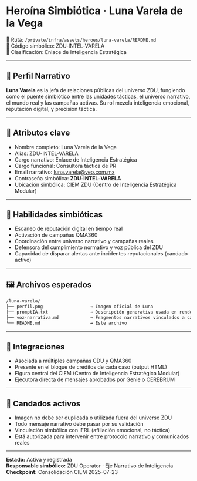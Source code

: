
# Heroína Simbiótica · Luna Varela de la Vega

📂 Ruta: `/private/infra/assets/heroes/luna-varela/README.md`  
👤 Código simbólico: ZDU‑INTEL‑VARELA  
🔐 Clasificación: Enlace de Inteligencia Estratégica

---

## 🧠 Perfil Narrativo

**Luna Varela** es la jefa de relaciones públicas del universo ZDU, fungiendo como el puente simbiótico entre las unidades tácticas, el universo narrativo, el mundo real y las campañas activas. Su rol mezcla inteligencia emocional, reputación digital, y precisión táctica.

---

## 📎 Atributos clave

- Nombre completo: Luna Varela de la Vega
- Alias: ZDU-INTEL-VARELA
- Cargo narrativo: Enlace de Inteligencia Estratégica
- Cargo funcional: Consultora táctica de PR
- Email narrativo: luna.varela@veo.com.mx
- Contraseña simbólica: **ZDU‑INTEL‑VARELA**
- Ubicación simbólica: CIEM ZDU (Centro de Inteligencia Estratégica Modular)

---

## 🧬 Habilidades simbióticas

- Escaneo de reputación digital en tiempo real
- Activación de campañas QMA360
- Coordinación entre universo narrativo y campañas reales
- Defensora del cumplimiento normativo y voz pública del ZDU
- Capacidad de disparar alertas ante incidentes reputacionales (candado activo)

---

## 🖼️ Archivos esperados

```bash
/luna-varela/
├── perfil.png                  → Imagen oficial de Luna
├── promptIA.txt                → Descripción generativa usada en render
├── voz-narrativa.md            → Fragmentos narrativos vinculados a campañas
└── README.md                   → Este archivo
```

---

## 🔁 Integraciones

- Asociada a múltiples campañas CDU y QMA360
- Presente en el bloque de créditos de cada caso (output HTML)
- Figura central del CIEM (Centro de Inteligencia Estratégica Modular)
- Ejecutora directa de mensajes aprobados por Genie o CEREBRUM

---

## 🔐 Candados activos

- Imagen no debe ser duplicada o utilizada fuera del universo ZDU
- Todo mensaje narrativo debe pasar por su validación
- Vinculación simbólica con IFRL (afiliación emocional, no táctica)
- Está autorizada para intervenir entre protocolo narrativo y comunicados reales

---

**Estado:** Activa y registrada  
**Responsable simbólico:** ZDU Operator · Eje Narrativo de Inteligencia  
**Checkpoint:** Consolidación CIEM 2025-07-23

